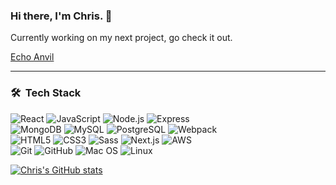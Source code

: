 ### Hi there, I'm Chris. 👋
<p>Currently working on my next project, go check it out.</p>
<a href="https://echoanvil.com">Echo Anvil</a>

---


<h3> 🛠 &nbsp;Tech Stack</h3>

![React](https://img.shields.io/badge/-React-grey?style=for-the-badge&logo=react)
![JavaScript](https://img.shields.io/badge/-JavaScript-grey?style=for-the-badge&logo=javascript)
![Node.js](https://img.shields.io/badge/-Node.js-grey?style=for-the-badge&logo=node.js)
![Express](https://img.shields.io/badge/-Express-grey?style=for-the-badge&logo=express)
<br>
![MongoDB](https://img.shields.io/badge/-MongoDB-grey?style=for-the-badge&logo=mongodb)
![MySQL](https://img.shields.io/badge/-MySQL-grey?style=for-the-badge&logo=mysql)
![PostgreSQL](https://img.shields.io/badge/-PostgreSQL-grey?style=for-the-badge&logo=postgresql)
![Webpack](https://img.shields.io/badge/-Webpack-grey?style=for-the-badge&logo=webpack)
<br>
![HTML5](https://img.shields.io/badge/-HTML5-grey?style=for-the-badge&logo=html5)
![CSS3](https://img.shields.io/badge/-CSS3-grey?style=for-the-badge&logo=css3)
![Sass](https://img.shields.io/badge/-Sass-grey?style=for-the-badge&logo=sass)
![Next.js](https://img.shields.io/badge/-Next.js-grey?style=for-the-badge&logo=next.js)
![AWS](https://img.shields.io/badge/-AWS-grey?style=for-the-badge&logo=amazon-aws)
<br>
![Git](https://img.shields.io/badge/-Git-grey?style=for-the-badge&logo=git)
![GitHub](https://img.shields.io/badge/-GitHub-grey?style=for-the-badge&logo=github)
![Mac OS](https://img.shields.io/badge/-Mac%20OS-grey?style=for-the-badge&logo=apple)
![Linux](https://img.shields.io/badge/-Linux-grey?style=for-the-badge&logo=linux)


[![Chris's GitHub stats](https://github-readme-stats.vercel.app/api?username=ChrsSampson)](https://github.com/ChrsSampson/github-readme-stats)

<!--
**ChrsSampson/ChrsSampson** is a ✨ _special_ ✨ repository because its `README.md` (this file) appears on your GitHub profile.

Here are some ideas to get you started:

- 🔭 I’m currently working on ...
- 🌱 I’m currently learning ...
- 👯 I’m looking to collaborate on ...
- 🤔 I’m looking for help with ...
- 💬 Ask me about ...
- 📫 How to reach me: ...
- 😄 Pronouns: ...
- ⚡ Fun fact: ...
-->

